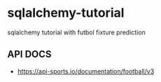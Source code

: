 # sqlalchemy-tutorial
sqlalchemy tutorial with futbol fixture prediction

## API DOCS
- https://api-sports.io/documentation/football/v3